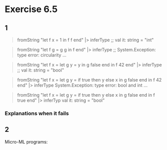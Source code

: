 # Exercise 6.5

## 1

> fromString "let f x = 1 in f f end" |> inferType ;;
val it: string = "int"

> fromString "let f g = g g in f end" |> inferType ;;
System.Exception: type error: circularity
...

> fromString "let f x = let g y = y in g false end in f 42 end" |> inferType ;;
val it: string = "bool"

> fromString "let f x = let g y = if true then y else x in g false end in f 42 end" |> inferType
System.Exception: type error: bool and int
...

> fromString "let f x = let g y = if true then y else x in g false end in f true end" |> inferTyp
val it: string = "bool"

### Explanations when it fails


## 2

Micro-ML programs:
